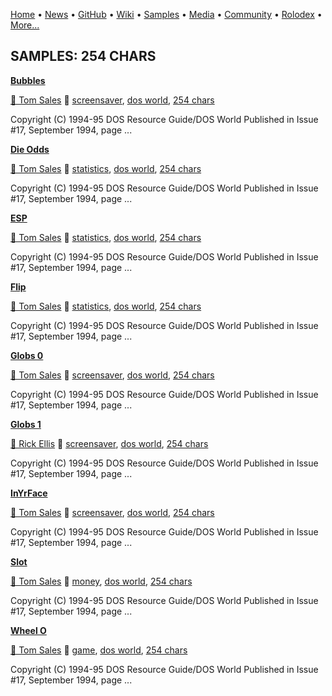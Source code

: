 [Home](https://qb64.com) • [News](../news.md) • [GitHub](../github.md) • [Wiki](../wiki.md) • [Samples](../samples.md) • [Media](../media.md) • [Community](../community.md) • [Rolodex](../rolodex.md) • [More...](../more.md)

## SAMPLES: 254 CHARS

**[Bubbles](bubbles/index.md)**

[🐝 Tom Sales](tom-sales.md) 🔗 [screensaver](screensaver.md), [dos world](dos-world.md), [254 chars](254-chars.md)

Copyright (C) 1994-95 DOS Resource Guide/DOS World  Published in Issue #17, September 1994, page ...

**[Die Odds](die-odds/index.md)**

[🐝 Tom Sales](tom-sales.md) 🔗 [statistics](statistics.md), [dos world](dos-world.md), [254 chars](254-chars.md)

Copyright (C) 1994-95 DOS Resource Guide/DOS World  Published in Issue #17, September 1994, page ...

**[ESP](esp/index.md)**

[🐝 Tom Sales](tom-sales.md) 🔗 [statistics](statistics.md), [dos world](dos-world.md), [254 chars](254-chars.md)

Copyright (C) 1994-95 DOS Resource Guide/DOS World  Published in Issue #17, September 1994, page ...

**[Flip](flip/index.md)**

[🐝 Tom Sales](tom-sales.md) 🔗 [statistics](statistics.md), [dos world](dos-world.md), [254 chars](254-chars.md)

Copyright (C) 1994-95 DOS Resource Guide/DOS World  Published in Issue #17, September 1994, page ...

**[Globs 0](globs-0/index.md)**

[🐝 Tom Sales](tom-sales.md) 🔗 [screensaver](screensaver.md), [dos world](dos-world.md), [254 chars](254-chars.md)

Copyright (C) 1994-95 DOS Resource Guide/DOS World  Published in Issue #17, September 1994, page ...

**[Globs 1](globs-1/index.md)**

[🐝 Rick Ellis](rick-ellis.md) 🔗 [screensaver](screensaver.md), [dos world](dos-world.md), [254 chars](254-chars.md)

Copyright (C) 1994-95 DOS Resource Guide/DOS World  Published in Issue #17, September 1994, page ...

**[InYrFace](inyrface/index.md)**

[🐝 Tom Sales](tom-sales.md) 🔗 [screensaver](screensaver.md), [dos world](dos-world.md), [254 chars](254-chars.md)

Copyright (C) 1994-95 DOS Resource Guide/DOS World  Published in Issue #17, September 1994, page ...

**[Slot](slot/index.md)**

[🐝 Tom Sales](tom-sales.md) 🔗 [money](money.md), [dos world](dos-world.md), [254 chars](254-chars.md)

Copyright (C) 1994-95 DOS Resource Guide/DOS World  Published in Issue #17, September 1994, page ...

**[Wheel O](wheel-o/index.md)**

[🐝 Tom Sales](tom-sales.md) 🔗 [game](game.md), [dos world](dos-world.md), [254 chars](254-chars.md)

Copyright (C) 1994-95 DOS Resource Guide/DOS World  Published in Issue #17, September 1994, page ...
